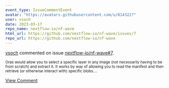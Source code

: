 ```yaml
---
event_type: IssueCommentEvent
avatar: "https://avatars.githubusercontent.com/u/814322?"
user: vsoch
date: 2023-03-17
repo_name: nextflow-io/nf-wave
html_url: https://github.com/nextflow-io/nf-wave/issues/7
repo_url: https://github.com/nextflow-io/nf-wave
---
```


<a href='https://github.com/vsoch' target='_blank'>vsoch</a> commented on issue <a href='https://github.com/nextflow-io/nf-wave/issues/7' target='_blank'>nextflow-io/nf-wave#7</a>.

<small>Oras would allow you to select a specific layer in any image (not necessarily having to be from scratch) and extract it. It works by way of allowing you to read the manifest and then retrieve (or otherwise interact with) specific blobs....</small>

<a href='https://github.com/nextflow-io/nf-wave/issues/7' target='_blank'>View Comment</a>